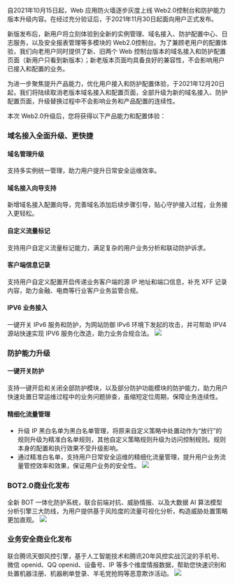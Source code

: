 自2021年10月15日起，Web 应用防火墙逐步灰度上线 Web2.0控制台和防护能力版本升级内容。在经过充分验证后，于2021年11月30日起面向用户正式发布。

 新版发布后，新用户将立刻体验到全新的实例管理、域名接入、防护配置中心、日志服务，以及安全报表管理等多模块的 Web2.0控制台。为了兼顾老用户的配置体验，我们向老用户同时提供了新、旧两个 Web 控制台版本的域名接入和防护配置页面（新用户只看到新版本）；新老版本页面均具备良好的兼容性，不会影响用户已接入和配置的业务。

为进一步聚焦提升产品能力，优化用户接入和防护配置体验，于2021年12月20日起，我们将陆续取消老版本域名接入和配置页面，全部升级为新的域名接入、防护配置页面，升级替换过程中不会影响业务和产品配置的连续性。

本次 Web2.0升级后，您将获得以下产品能力和配置体验：

### 域名接入全面升级、更快捷
#### 域名管理升级
支持多实例统一管理，助力用户提升日常安全运维效率。
#### 域名接入向导支持
新增域名接入配置向导，完善域名添加后续步骤引导，贴心守护接入过程，业务接入更轻松。

#### 自定义流量标记
支持用户自定义流量标记能力，满足复杂的用户业务分析和联动防护诉求。
#### 客户端信息记录
支持用户自定义配置开启传递业务客户端的源 IP 地址和端口信息，补充 XFF 记录内容，助力金融、电商等行业客户业务监管合规。
#### IPV6 业务接入
一键开关 IPv6 服务和防护，为网站防御 IPv6 环境下发起的攻击，并可帮助 IPV4 源站快速实现 IPV6 服务化改造，助力业务合规合法。
![](https://qcloudimg.tencent-cloud.cn/raw/efa00ab0512869d27a15f654090f1df8.png)

### 防护能力升级
#### 一键开关防护
支持一键开启和关闭全部防护模块，以及部分防护功能模块的防护能力，助力用户快速处置日常运维过程中的业务问题排查，虽缩短定位周期，保障业务连续性。
#### 精细化流量管理 
- 升级 IP 黑白名单为黑白名单管理，将原来自定义策略中处置动作为“放行”的规则升级为精准白名单规则，其他自定义策略规则升级为访问控制规则。规则本身的配置和执行效果不受升级影响。
- 通过精准白名单，支持用户日常安全运维的精细化流量管理，提升用户业务流量管控效率和效果，保证用户业务的安全性。
![](https://qcloudimg.tencent-cloud.cn/raw/d35d630c8170c2170132847b54c59718.png)

### BOT2.0商业化发布
全新 BOT 一体化防护系统，联合前端对抗、威胁情报、以及大数据 AI 算法模型分析引擎三大防线，为用户提供基于风险度的流量可视化分析，构造威胁处置策略更加直观。
![](https://qcloudimg.tencent-cloud.cn/raw/5bacd482e2d4ae0fb05d27744ca0ae01.png)

### 业务安全商业化发布
联合腾讯天御风控引擎，基于人工智能技术和腾讯20年风控实战沉淀的手机号、微信 openid、QQ openid、设备号、IP 等多个维度情报数据，帮助您快速识别和处置机器注册、机器刷单登录、羊毛党抢购等恶意欺诈活动。
![](https://qcloudimg.tencent-cloud.cn/raw/b5554a826083c8c0325a3e0eedfb351d.png)

